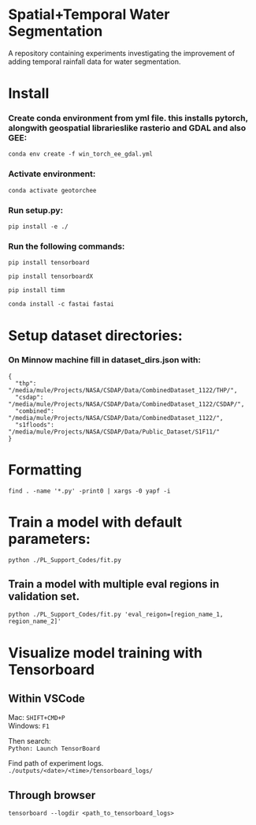 # Spatial+Temporal Water Segmentation

A repository containing experiments investigating the improvement of adding temporal rainfall data for water segmentation.

# Install

### Create conda environment from yml file. this installs pytorch, alongwith geospatial librarieslike rasterio and GDAL and also GEE:

`conda env create -f win_torch_ee_gdal.yml`

### Activate environment:

`conda activate geotorchee`

### Run setup.py:

`pip install -e ./`

### Run the following commands:

`pip install tensorboard`

`pip install tensorboardX`

`pip install timm`

`conda install -c fastai fastai`

# Setup dataset directories:

### On Minnow machine fill in dataset_dirs.json with:

```
{
  "thp": "/media/mule/Projects/NASA/CSDAP/Data/CombinedDataset_1122/THP/",
  "csdap": "/media/mule/Projects/NASA/CSDAP/Data/CombinedDataset_1122/CSDAP/",
  "combined": "/media/mule/Projects/NASA/CSDAP/Data/CombinedDataset_1122/",
  "s1floods": "/media/mule/Projects/NASA/CSDAP/Data/Public_Dataset/S1F11/"
}
```

# Formatting

`find . -name '*.py' -print0 | xargs -0 yapf -i`

# Train a model with default parameters:

`python ./PL_Support_Codes/fit.py`

## Train a model with multiple eval regions in validation set.

`python ./PL_Support_Codes/fit.py 'eval_reigon=[region_name_1, region_name_2]'`

# Visualize model training with Tensorboard

## Within VSCode

Mac: `SHIFT+CMD+P` <br />
Windows: `F1` <br />

Then search: <br />
`Python: Launch TensorBoard` <br />

Find path of experiment logs. <br />
`./outputs/<date>/<time>/tensorboard_logs/` <br />

## Through browser

`tensorboard --logdir <path_to_tensorboard_logs>`
